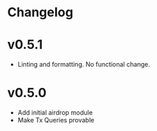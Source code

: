 # Changelog

# v0.5.1
- Linting and formatting. No functional change.

# v0.5.0
- Add initial airdrop module
- Make Tx Queries provable
